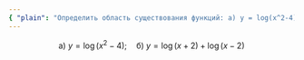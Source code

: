 ```yaml
---
{ "plain": "Определить область существования функций: а) y = log(x^2-4); б) y = log(x+2) + log(x-2)." }
---
```


$$ \text{а) } y = \log (x^2-4); \quad \text{б) } y =\log(x+2)+\log(x-2) $$